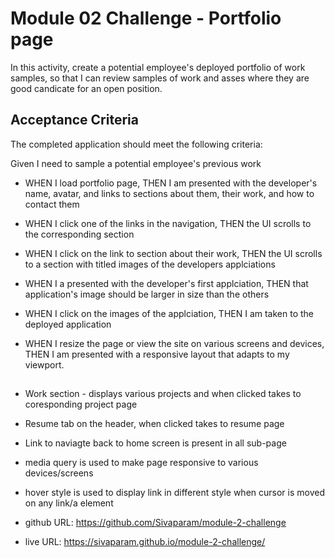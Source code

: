 # Module 02 Challenge - Portfolio page

In this activity, create a potential employee's deployed portfolio of work samples, so that I can review samples of work and asses where they are good candicate for an open position. 

## Acceptance Criteria 

The completed application should meet the following criteria:

Given I need to sample a potential employee's previous work

* WHEN I load portfolio page, THEN I am presented with the developer's name, avatar, and links to sections about them, their work, and how to contact them

* WHEN I click one of the links in the navigation, THEN the UI scrolls to the corresponding section

* WHEN I click on the link to section about their work, THEN the UI scrolls to a section with titled images of the developers applciations

* WHEN I a presented with the developer's first applciation, THEN that application's image should be larger in size than the others

* WHEN I click on the images of the applciation, THEN I am taken to the deployed application

* WHEN I resize the page or view the site on various screens and devices, THEN I am presented with a responsive layout that adapts to my viewport. 

## 

* Work section - displays various projects and when clicked takes to coresponding project page 
* Resume tab on the header, when clicked takes to resume page
* Link to naviagte back to home screen is present in all sub-page
* media query is used to make page responsive to various devices/screens
* hover style is used to display link in different style when cursor is moved on any link/a element

* github URL: https://github.com/Sivaparam/module-2-challenge

* live URL: https://sivaparam.github.io/module-2-challenge/